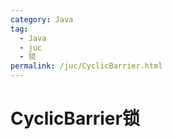 ```yaml
---
category: Java
tag:
  - Java
  - juc
  - 锁
permalink: /juc/CyclicBarrier.html
---
```


# CyclicBarrier锁



